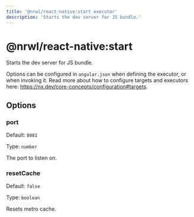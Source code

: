 ```yaml
---
title: '@nrwl/react-native:start executor'
description: 'Starts the dev server for JS bundle.'
---
```


# @nrwl/react-native:start

Starts the dev server for JS bundle.

Options can be configured in `angular.json` when defining the executor, or when invoking it. Read more about how to configure targets and executors here: https://nx.dev/core-concepts/configuration#targets.

## Options

### port

Default: `8081`

Type: `number`

The port to listen on.

### resetCache

Default: `false`

Type: `boolean`

Resets metro cache.
